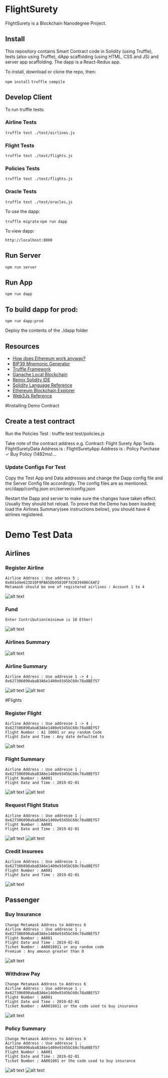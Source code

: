 # FlightSurety

FlightSurety is a Blockchain Nanodegree Project.

## Install

This repository contains Smart Contract code in Solidity (using Truffle), tests (also using Truffle), dApp scaffolding (using HTML, CSS and JS) and server app scaffolding.
The dapp is a React-Redux app.

To install, download or clone the repo, then:

`npm install`
`truffle compile`

## Develop Client

To run truffle tests:

### Airline Tests
`truffle test ./test/airlines.js`

### Flight Tests
`truffle test ./test/flights.js`

### Policies Tests
`truffle test ./test/flights.js`

### Oracle Tests
`truffle test ./test/oracles.js`

To use the dapp:

`truffle migrate`
`npm run dapp`

To view dapp:

`http://localhost:8000`

## Run Server

`npm run server`

## Run App

`npm run dapp`

## To build dapp for prod:
`npm run dapp:prod`

Deploy the contents of the ./dapp folder


## Resources

* [How does Ethereum work anyway?](https://medium.com/@preethikasireddy/how-does-ethereum-work-anyway-22d1df506369)
* [BIP39 Mnemonic Generator](https://iancoleman.io/bip39/)
* [Truffle Framework](http://truffleframework.com/)
* [Ganache Local Blockchain](http://truffleframework.com/ganache/)
* [Remix Solidity IDE](https://remix.ethereum.org/)
* [Solidity Language Reference](http://solidity.readthedocs.io/en/v0.4.24/)
* [Ethereum Blockchain Explorer](https://etherscan.io/)
* [Web3Js Reference](https://github.com/ethereum/wiki/wiki/JavaScript-API)

#Installing Demo Contract

## Create a test contract
Run the Policies Test :
    truffle test test/policies.js

Take note of the contract address e.g.
    Contract: Flight Surety App Tests
    FlightSuretyData Address is : <Data Address>
    FlightSuretyApp Address is : <App Address>
        Policy Purchase
        ✓ Buy Policy (1482ms)...

### Update Configs For Test
Copy the Test App and Data addresses and change the Dapp config file and the Server Config file accordingly. The config files are as mentioned.
src/dapp/config.json
src/server/config.json

Restart the Dapp and server to make sure the changes have taken effect. Usually they should hot reload.
To prove that the Demo has been loaded; load the Airlines Summary(see instructions below), you should have 4 airlines registered.

# Demo Test Data

## Airlines
### Register Airline
    Airline Address : Use address 5 ; 0x0d1d4e623D10F9FBA5Db95830F7d3839406C6AF2
    Metamask should be one of registered airlines : Account 1 to 4
![alt text](https://github.com/aosanya/flightSurety/blob/master/Screenshots/RegisterAirline.png?raw=true "Register Airline")

### Fund
    Enter Contribution(minimum is 10 Ether)
![alt text](https://github.com/aosanya/flightSurety/blob/master/Screenshots/Contribute.png?raw=true "Contribute")

### Airlines Summary
![alt text](https://github.com/aosanya/flightSurety/blob/master/Screenshots/AirlinesSummary.png?raw=true "Airlines Summary")

### Airline Summary
    Airline Address : Use addresse 1 -> 4 ; 0x627306090abaB3A6e1400e9345bC60c78a8BEf57
![alt text](https://github.com/aosanya/flightSurety/blob/master/Screenshots/AirlineSummary.png?raw=true "Airline Summary")
![alt text](https://github.com/aosanya/flightSurety/blob/master/Screenshots/AirlineSummaryResult.png?raw=true "Airline Summary")

#Flights
### Register Flight
    Airline Address : Use addresse 1 -> 4 ; 0x627306090abaB3A6e1400e9345bC60c78a8BEf57
    Flight Number : A1 10001 or any random Code
    Flight Date and Time : Any date defaulted to
![alt text](https://github.com/aosanya/flightSurety/blob/master/Screenshots/RegisterFlight.png?raw=true "Register Flight")

### Flight Summary
    Airline Address : Use addresse 1 ; 0x627306090abaB3A6e1400e9345bC60c78a8BEf57
    Flight Number : AA001
    Flight Date and Time : 2019-02-01
![alt text](https://github.com/aosanya/flightSurety/blob/master/Screenshots/FlightSummary.png?raw=true "Flight Summary")
![alt text](https://github.com/aosanya/flightSurety/blob/master/Screenshots/FlightSummaryResult.png?raw=true "Flight Summary Results")

### Request Flight Status
    Airline Address : Use addresse 1 ; 0x627306090abaB3A6e1400e9345bC60c78a8BEf57
    Flight Number : AA001
    Flight Date and Time : 2019-02-01
![alt text](https://github.com/aosanya/flightSurety/blob/master/Screenshots/RequestFlightStatus.png?raw=true "Flight Status Request")
![alt text](https://github.com/aosanya/flightSurety/blob/master/Screenshots/RequestFlightStatusResult.png?raw=true "Flight Status Request Confirmation")

### Credit Insurees
    Airline Address : Use addresse 1 ; 0x627306090abaB3A6e1400e9345bC60c78a8BEf57
    Flight Number : AA001
    Flight Date and Time : 2019-02-01
![alt text](https://github.com/aosanya/flightSurety/blob/master/Screenshots/CreditInsurance.png?raw=true "Credit Insurance")

## Passenger

### Buy Insurance
    Change Metamask Address to Address 6
    Airline Address : Use addresse 1 ; 0x627306090abaB3A6e1400e9345bC60c78a8BEf57
    Flight Number : AA001
    Flight Date and Time : 2019-02-01
    Ticket Number : AA0010011 or any random code
    Premium : Any amooun greater than 0
![alt text](https://github.com/aosanya/flightSurety/blob/master/Screenshots/BuyInsurance.png?raw=true "Buy Insurance")

### Withdraw Pay
    Change Metamask Address to Address 6
    Airline Address : Use addresse 1 ; 0x627306090abaB3A6e1400e9345bC60c78a8BEf57
    Flight Number : AA001
    Flight Date and Time : 2019-02-01
    Ticket Number : AA0010011 or the code used to buy insurance
![alt text](https://github.com/aosanya/flightSurety/blob/master/Screenshots/WithdrawPay.png?raw=true "Withdraw Pay")

### Policy Summary
    Change Metamask Address to Address 6
    Airline Address : Use addresse 1 ; 0x627306090abaB3A6e1400e9345bC60c78a8BEf57
    Flight Number : AA001
    Flight Date and Time : 2019-02-01
    Ticket Number : AA001001 or the code used to buy insurance
![alt text](https://github.com/aosanya/flightSurety/blob/master/Screenshots/PolicySummary.png?raw=true "Policy Summary Request")
![alt text](https://github.com/aosanya/flightSurety/blob/master/Screenshots/PolicySummaryResults.png?raw=true "Policy Request")